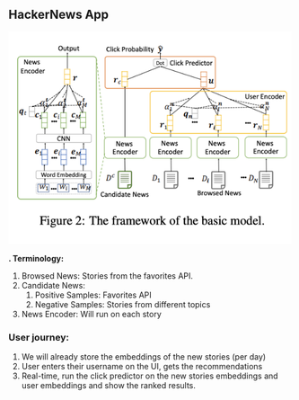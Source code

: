 ## HackerNews App

![Model](./visuals/model.png)

**. Terminology:**

1. Browsed News: Stories from the favorites API.
1. Candidate News:
   1. Positive Samples: Favorites API
   1. Negative Samples: Stories from different topics
1. News Encoder: Will run on each story

### User journey:

1. We will already store the embeddings of the new stories (per day)
1. User enters their username on the UI, gets the recommendations
1. Real-time, run the click predictor on the new stories embeddings and user embeddings and show the ranked results.
